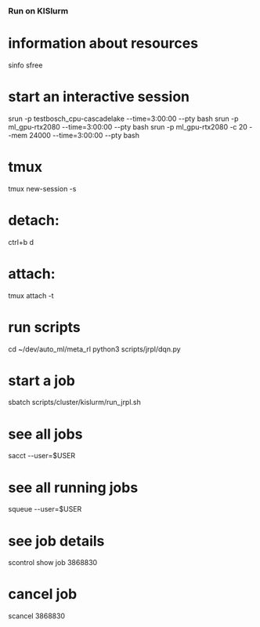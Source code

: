 ### Run on KISlurm

# information about resources
sinfo
sfree

# start an interactive session
srun -p testbosch_cpu-cascadelake --time=3:00:00 --pty bash 
srun -p ml_gpu-rtx2080 --time=3:00:00 --pty bash 
srun -p ml_gpu-rtx2080 -c 20 --mem 24000 --time=3:00:00 --pty bash 

# tmux
tmux new-session -s <name>
# detach: 
ctrl+b d
# attach: 
tmux attach -t <name>

# run scripts
cd ~/dev/auto_ml/meta_rl
python3 scripts/jrpl/dqn.py


# start a job
sbatch scripts/cluster/kislurm/run_jrpl.sh

# see all jobs
sacct --user=$USER

# see all running jobs
squeue --user=$USER

# see job details
scontrol show job 3868830

# cancel job
scancel 3868830